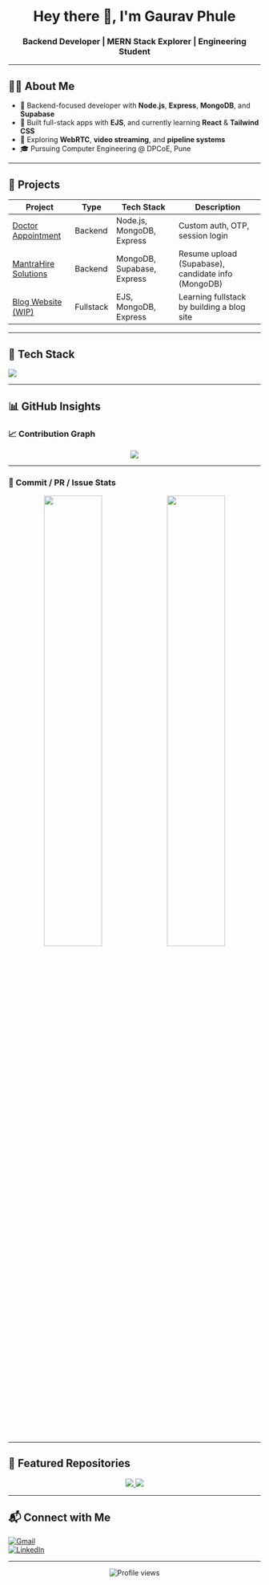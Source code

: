 <h1 align="center">Hey there 👋, I'm Gaurav Phule</h1>
<h3 align="center">Backend Developer | MERN Stack Explorer | Engineering Student</h3>

---

## 👨‍💻 About Me

- 🔧 Backend-focused developer with **Node.js**, **Express**, **MongoDB**, and **Supabase**
- 📡 Built full-stack apps with **EJS**, and currently learning **React** & **Tailwind CSS**
- 🚀 Exploring **WebRTC**, **video streaming**, and **pipeline systems**
- 🎓 Pursuing Computer Engineering @ DPCoE, Pune

---

## 💼 Projects

| Project | Type | Tech Stack | Description |
|--------|------|------------|-------------|
| [Doctor Appointment](https://github.com/GauravPhule23/Doctor-Appointment) | Backend | Node.js, MongoDB, Express | Custom auth, OTP, session login |
| [MantraHire Solutions](https://github.com/GauravPhule23/MantraHire-Solutions---Backend-V1-) | Backend | MongoDB, Supabase, Express | Resume upload (Supabase), candidate info (MongoDB) |
| [Blog Website (WIP)](https://github.com/GauravPhule23/Blog) | Fullstack | EJS, MongoDB, Express | Learning fullstack by building a blog site |

---

## 🧰 Tech Stack

<p align="left">
  <img src="https://skillicons.dev/icons?i=nodejs,express,mongodb,supabase,js,html,css,react,git,github,vscode" />
</p>

---

## 📊 GitHub Insights

### 📈 Contribution Graph

<p align="center">
  <img src="https://github-readme-activity-graph.vercel.app/graph?username=GauravPhule23&theme=react-dark&hide_border=true&area=true" />
</p>

---

### 🧮 Commit / PR / Issue Stats

<p align="center">
  <img src="https://github-readme-stats.vercel.app/api?username=GauravPhule23&show_icons=true&count_private=true&theme=react&hide=languages&hide_border=true" width="48%" />
  <img src="https://github-readme-streak-stats.herokuapp.com/?user=GauravPhule23&theme=react&hide_border=true" width="48%" />
</p>

---

## 📌 Featured Repositories

<p align="center">
  <a href="https://github.com/GauravPhule23/Doctor-Appointment">
    <img src="https://github-readme-stats.vercel.app/api/pin/?username=GauravPhule23&repo=Doctor-Appointment&theme=react&hide_border=true" />
  </a>
  <a href="https://github.com/GauravPhule23/MantraHire-Solutions---Backend-V1-">
    <img src="https://github-readme-stats.vercel.app/api/pin/?username=GauravPhule23&repo=MantraHire-Solutions---Backend-V1-&theme=react&hide_border=true" />
  </a>
</p>

---

## 📬 Connect with Me

[![Gmail](https://img.shields.io/badge/Gmail-D14836?style=flat&logo=gmail&logoColor=white)](mailto:gaurav230605@gmail.com)  
[![LinkedIn](https://img.shields.io/badge/LinkedIn-0077B5?style=flat&logo=linkedin&logoColor=white)](https://www.linkedin.com/in/gaurav-phule)

---

<p align="center">
  <img src="https://komarev.com/ghpvc/?username=GauravPhule23&label=Profile%20views&color=0e75b6&style=flat" alt="Profile views" />
</p>
